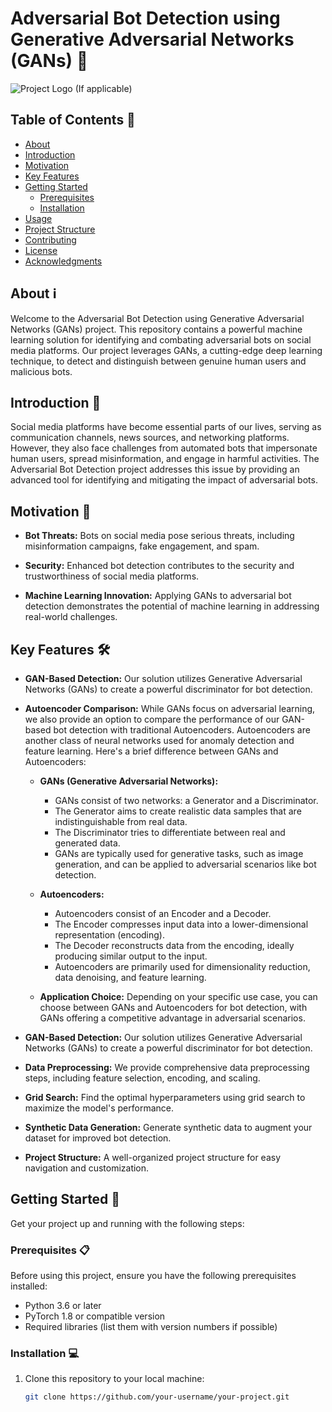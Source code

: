 # Adversarial Bot Detection using Generative Adversarial Networks (GANs) 🤖

![Project Logo](logo.png) (If applicable)

## Table of Contents 📜

- [About](#about)
- [Introduction](#introduction)
- [Motivation](#motivation)
- [Key Features](#key-features)
- [Getting Started](#getting-started)
  - [Prerequisites](#prerequisites)
  - [Installation](#installation)
- [Usage](#usage)
- [Project Structure](#project-structure)
- [Contributing](#contributing)
- [License](#license)
- [Acknowledgments](#acknowledgments)

## About ℹ️

Welcome to the Adversarial Bot Detection using Generative Adversarial Networks (GANs) project. This repository contains a powerful machine learning solution for identifying and combating adversarial bots on social media platforms. Our project leverages GANs, a cutting-edge deep learning technique, to detect and distinguish between genuine human users and malicious bots.

## Introduction 🚀

Social media platforms have become essential parts of our lives, serving as communication channels, news sources, and networking platforms. However, they also face challenges from automated bots that impersonate human users, spread misinformation, and engage in harmful activities. The Adversarial Bot Detection project addresses this issue by providing an advanced tool for identifying and mitigating the impact of adversarial bots.

## Motivation 🌟

- **Bot Threats:** Bots on social media pose serious threats, including misinformation campaigns, fake engagement, and spam.

- **Security:** Enhanced bot detection contributes to the security and trustworthiness of social media platforms.

- **Machine Learning Innovation:** Applying GANs to adversarial bot detection demonstrates the potential of machine learning in addressing real-world challenges.

## Key Features 🛠️

- **GAN-Based Detection:** Our solution utilizes Generative Adversarial Networks (GANs) to create a powerful discriminator for bot detection.

- **Autoencoder Comparison:** While GANs focus on adversarial learning, we also provide an option to compare the performance of our GAN-based bot detection with traditional Autoencoders. Autoencoders are another class of neural networks used for anomaly detection and feature learning. Here's a brief difference between GANs and Autoencoders:

  - **GANs (Generative Adversarial Networks):**
    - GANs consist of two networks: a Generator and a Discriminator.
    - The Generator aims to create realistic data samples that are indistinguishable from real data.
    - The Discriminator tries to differentiate between real and generated data.
    - GANs are typically used for generative tasks, such as image generation, and can be applied to adversarial scenarios like bot detection.

  - **Autoencoders:**
    - Autoencoders consist of an Encoder and a Decoder.
    - The Encoder compresses input data into a lower-dimensional representation (encoding).
    - The Decoder reconstructs data from the encoding, ideally producing similar output to the input.
    - Autoencoders are primarily used for dimensionality reduction, data denoising, and feature learning.

  - **Application Choice:** Depending on your specific use case, you can choose between GANs and Autoencoders for bot detection, with GANs offering a competitive advantage in adversarial scenarios.

- **GAN-Based Detection:** Our solution utilizes Generative Adversarial Networks (GANs) to create a powerful discriminator for bot detection.

- **Data Preprocessing:** We provide comprehensive data preprocessing steps, including feature selection, encoding, and scaling.

- **Grid Search:** Find the optimal hyperparameters using grid search to maximize the model's performance.

- **Synthetic Data Generation:** Generate synthetic data to augment your dataset for improved bot detection.

- **Project Structure:** A well-organized project structure for easy navigation and customization.

## Getting Started 🏁

Get your project up and running with the following steps:

### Prerequisites 📋

Before using this project, ensure you have the following prerequisites installed:

- Python 3.6 or later
- PyTorch 1.8 or compatible version
- Required libraries (list them with version numbers if possible)

### Installation 💻

1. Clone this repository to your local machine:

   ```bash
   git clone https://github.com/your-username/your-project.git

